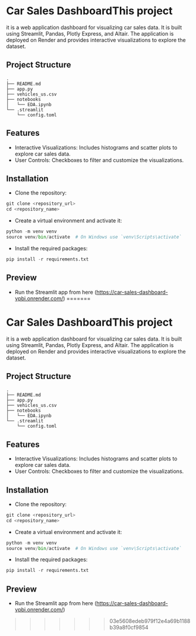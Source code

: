 # Car Sales DashboardThis project 
it is a web application dashboard for visualizing car sales data. It is built using Streamlit, Pandas, Plotly Express, and Altair. The application is deployed on Render and provides interactive visualizations to explore the dataset.
## Project Structure
```
.
├── README.md
├── app.py
├── vehicles_us.csv
├── notebooks
│   └── EDA.ipynb
└── .streamlit
    └── config.toml
```
## Features
- Interactive Visualizations: Includes histograms and scatter plots to explore car sales data.
- User Controls: Checkboxes to filter and customize the visualizations.

## Installation
- Clone the repository:
```python
git clone <repository_url>
cd <repository_name>
```

- Create a virtual environment and activate it:
```python
python -m venv venv
source venv/bin/activate  # On Windows use `venv\Scripts\activate`
```

- Install the required packages:
```python
pip install -r requirements.txt
```


## Preview 
- Run the Streamlit app from here (https://car-sales-dashboard-vpbi.onrender.com/)
=======
# Car Sales DashboardThis project 
it is a web application dashboard for visualizing car sales data. It is built using Streamlit, Pandas, Plotly Express, and Altair. The application is deployed on Render and provides interactive visualizations to explore the dataset.
## Project Structure
```
.
├── README.md
├── app.py
├── vehicles_us.csv
├── notebooks
│   └── EDA.ipynb
└── .streamlit
    └── config.toml
```
## Features
- Interactive Visualizations: Includes histograms and scatter plots to explore car sales data.
- User Controls: Checkboxes to filter and customize the visualizations.

## Installation
- Clone the repository:
```python
git clone <repository_url>
cd <repository_name>
```

- Create a virtual environment and activate it:
```python
python -m venv venv
source venv/bin/activate  # On Windows use `venv\Scripts\activate`
```

- Install the required packages:
```python
pip install -r requirements.txt
```


## Preview 
- Run the Streamlit app from here (https://car-sales-dashboard-vpbi.onrender.com/)

>>>>>>> 03e5608edeb979f12e4a69b1188b39a8f0cf9854
